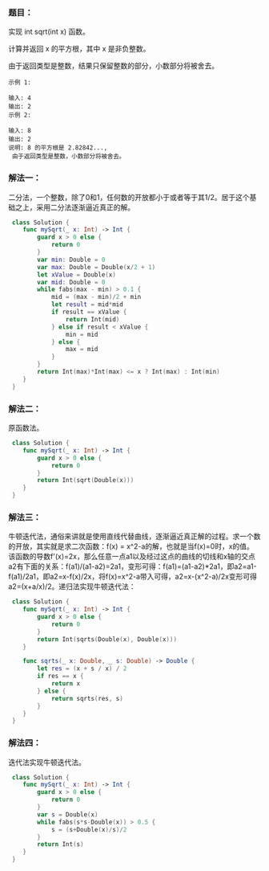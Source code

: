 ### 题目：

实现 int sqrt(int x) 函数。

计算并返回 x 的平方根，其中 x 是非负整数。

由于返回类型是整数，结果只保留整数的部分，小数部分将被舍去。

```
示例 1:

输入: 4
输出: 2
示例 2:

输入: 8
输出: 2
说明: 8 的平方根是 2.82842...,
 由于返回类型是整数，小数部分将被舍去。
```

### 解法一：

二分法，一个整数，除了0和1，任何数的开放都小于或者等于其1/2。居于这个基础之上，采用二分法逐渐逼近真正的解。

```swift
 class Solution {
    func mySqrt(_ x: Int) -> Int {
        guard x > 0 else {
            return 0
        }
        var min: Double = 0
        var max: Double = Double(x/2 + 1)
        let xValue = Double(x)
        var mid: Double = 0
        while fabs(max - min) > 0.1 {
            mid = (max - min)/2 + min
            let result = mid*mid
            if result == xValue {
                return Int(mid)
            } else if result < xValue {
                min = mid
            } else {
                max = mid
            }
        }
        return Int(max)*Int(max) <= x ? Int(max) : Int(min)
    }
 }
```

### 解法二：

原函数法。

```swift
 class Solution {
    func mySqrt(_ x: Int) -> Int {
        guard x > 0 else {
            return 0
        }
        return Int(sqrt(Double(x)))
    }
 }
```

### 解法三：

牛顿迭代法，通俗来讲就是使用直线代替曲线，逐渐逼近真正解的过程。求一个数的开放，其实就是求二次函数：f(x) = x^2-a的解，也就是当f(x)=0时，x的值。该函数的导数f'(x)=2x，那么任意一点a1以及经过这点的曲线的切线和x轴的交点a2有下面的关系：f(a1)/(a1-a2)=2a1，变形可得：f(a1)=(a1-a2)*2a1，即a2=a1-f(a1)/2a1，即a2=x-f(x)/2x，将f(x)=x^2-a带入可得，a2=x-(x^2-a)/2x变形可得a2=(x+a/x)/2。递归法实现牛顿迭代法：

```swift
 class Solution {
    func mySqrt(_ x: Int) -> Int {
        guard x > 0 else {
            return 0
        }
        return Int(sqrts(Double(x), Double(x)))
    }

    func sqrts(_ x: Double, _ s: Double) -> Double {
        let res = (x + s / x) / 2
        if res == x {
            return x
        } else {
            return sqrts(res, s)
        }
    }
 }
```

### 解法四：

迭代法实现牛顿迭代法。

```swift
 class Solution {
    func mySqrt(_ x: Int) -> Int {
        guard x > 0 else {
            return 0
        }
        var s = Double(x)
        while fabs(s*s-Double(x)) > 0.5 {
            s = (s+Double(x)/s)/2
        }
        return Int(s)
    }
 }
```


